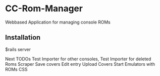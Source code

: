 # CC-Rom-Manager
Webbased Application for managing console ROMs

## Installation
$rails server

Next TODOs
Test Importer for other consoles,
Test Importer for deleted Roms
Scraper
  Save covers
Edit entry
  Upload Covers
Start Emulators with ROMs
CSS
